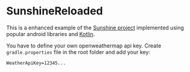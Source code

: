 # SunshineReloaded
This is a enhanced example of the [Sunshine project](https://github.com/udacity/Sunshine-Version-2)
implemented using popular android libraries and [Kotlin](https://kotlinlang.org).

You have to define your own openweathermap api key. Create `gradle.properties` file in the root folder and add your key:
```
WeatherApiKey=12345...
```
